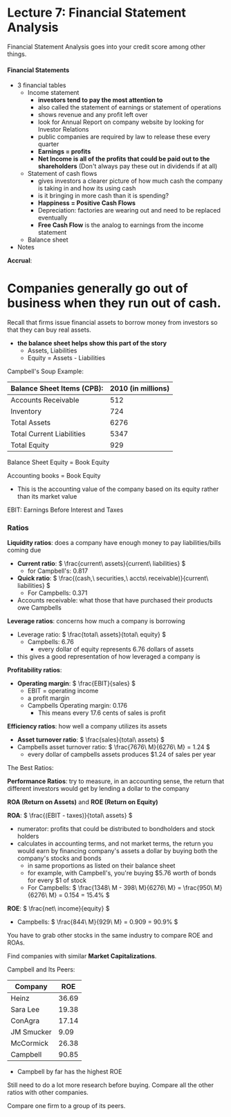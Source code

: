 # Lecture 7: Financial Statement Analysis

Financial Statement Analysis goes into your credit score among other things.

#### Financial Statements

- 3 financial tables
  - Income statement
    - **investors tend to pay the most attention to**
    - also called the statement of earnings or statement of operations
    - shows revenue and any profit left over
    - look for Annual Report on company website by looking for Investor Relations
    - public companies are required by law to release these every quarter
    - **Earnings = profits**
    - **Net Income is all of the profits that could be paid out to the shareholders** (Don't always pay these out in dividends if at all)
  - Statement of cash flows
    - gives investors a clearer picture of how much cash the company is taking in and how its using cash
    - is it bringing in more cash than it is spending?
    - **Happiness = Positive Cash Flows**
    - Depreciation: factories are wearing out and need to be replaced eventually
    - **Free Cash Flow** is the analog to earnings from the income statement
  - Balance sheet
- Notes

**Accrual**: 



Companies generally go out of business when they run out of cash.
=======
Recall that firms issue financial assets to borrow money from investors so that they can buy real assets.

- **the balance sheet helps show this part of the story**
  - Assets, Liabilities
  - Equity = Assets - Liabilities

Campbell's Soup Example:

| Balance Sheet Items (CPB): | 2010 (in millions) |
| -------------------------- | ------------------ |
| Accounts Receivable        | 512                |
| Inventory                  | 724                |
| Total Assets               | 6276               |
| Total Current Liabilities  | 5347               |
| Total Equity               | 929                |

Balance Sheet Equity = Book Equity

Accounting books = Book Equity

- This is the accounting value of the company based on its equity rather than its market value

EBIT: Earnings Before Interest and Taxes

### Ratios

**Liquidity ratios**: does a company have enough money to pay liabilities/bills coming due

- **Current ratio**: $ \frac{current\ assets}{current\ liabilities} $
  - for Campbell's: 0.817
- **Quick ratio**: $ \frac{(cash,\ securities,\ accts\ receivable)}{current\ liabilities} $
  - For Campbells: 0.371
- Accounts receivable: what those that have purchased their products owe Campbells

**Leverage ratios**: concerns how much a company is borrowing

- Leverage ratio: $ \frac{total\ assets}{total\ equity} $
  - Campbells: 6.76
    - every dollar of equity represents 6.76 dollars of assets
- this gives a good representation of how leveraged a company is

**Profitability ratios**:

- **Operating margin**: $ \frac{EBIT}{sales} $
  - EBIT = operating income
  - a profit margin
  - Campbells Operating margin: 0.176
    - This means every 17.6 cents of sales is profit

**Efficiency ratios**: how well a company utilizes its assets

- **Asset turnover ratio**: $ \frac{sales}{total\ assets} $
- Campbells asset turnover ratio: $ \frac{7676\ M}{6276\ M} = 1.24 $
  - every dollar of campbells assets produces $1.24 of sales per year

The Best Ratios:

**Performance Ratios**: try to measure, in an accounting sense, the return that different investors would get by lending a dollar to the company

 **ROA (Return on Assets)** and **ROE (Return on Equity)**

**ROA**: $ \frac{(EBIT - taxes)}{total\ assets} $

- numerator: profits that could be distributed to bondholders and stock holders
- calculates in accounting terms, and not market terms, the return you would earn by financing company's assets a dollar by buying both the company's stocks and bonds
  - in same proportions as listed on their balance sheet
  - for example, with Campbell's, you're buying $5.76 worth of bonds for every \$1 of stock
  - For Campbells: $ \frac{1348\ M - 398\ M}{6276\ M} = \frac{950\ M}{6276\ M} = 0.154 = 15.4\% $

**ROE**: $ \frac{net\ income}{equity} $

- Campbells: $ \frac{844\ M}{929\ M} = 0.909 = 90.9\% $

You have to grab other stocks in the same industry to compare ROE and ROAs.

Find companies with similar **Market Capitalizations**.

Campbell and Its Peers:

| Company    | ROE   |
| ---------- | ----- |
| Heinz      | 36.69 |
| Sara Lee   | 19.38 |
| ConAgra    | 17.14 |
| JM Smucker | 9.09  |
| McCormick  | 26.38 |
| Campbell   | 90.85 |

- Campbell by far has the highest ROE

Still need to do a lot more research before buying. Compare all the other ratios with other companies.

Compare one firm to a group of its peers.